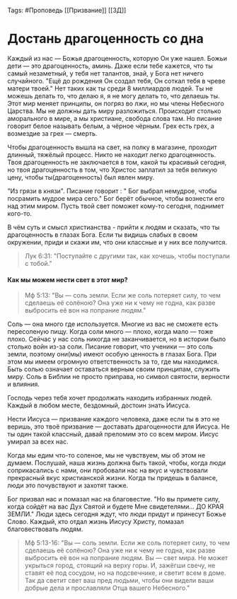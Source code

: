 Tags: #Проповедь
[[Призвание]]
[[3Д]]
# Достань драгоценность со дна
Каждый из нас — Божья драгоценность, которую Он уже нашел. Божьи дети — это драгоценность, аминь. Даже если тебе кажется, что ты самый незаметный, у тебя нет талантов, знай, у Бога нет ничего случайного.
"Ещё до рождения Он создал тебя, Он соткал тебя в чреве матери твоей."
Нет таких как ты среди 8 миллиардов людей. Ты не можешь делать то, что делаю я, я не могу делать то, что делаешь ты. Этот мир меняет принципы, он погряз во лжи, но мы члены Небесного Царства. Мы не должны дать миру разложиться. Происходит столько аморального в мире, а мы христиане, свобода слова там. Но писание говорит белое называть белым, а чёрное чёрным. Грех есть грех, а возмездие за грех — смерть.

Чтобы драгоценность вышла на свет, на полку в магазине, проходит длинный, тяжёлый процесс. Никто не находит легко драгоценность. Твоя драгоценность не заключается в том, какой ты красивый сегодня, но твоя драгоценность в том, что Христос заплатил за тебя великую цену, чтобы ты(драгоценность) был явлен миру.

"Из грязи в князи". Писание говорит : " Бог выбрал немудрое, чтобы посрамить мудрое мира сего." Бог берёт обычное, чтобы вознести его над этим миром.
Пусть твой свет поможет кому-то сегодня, поднимет кого-то.

В чём суть и смысл христианства - прийти к людям и сказать, что ты драгоценность в глазах Бога. 
Если ты видишь слабых в своем окружении, приди и скажи им, что они классные и у них все получится.

> Лук 6:31: "Поступайте с другими так, как хочешь, чтобы поступали с тобой."

#### Как мы можем нести свет в этот мир?
> Мф 5:13: "Вы — соль земли. Если же соль потеряет силу, то чем сделаешь её солёною? Она уже ни к чему не годна, как разве выбросить её вон на попрание людям."

Соль — она много где используется. Многие из вас не сможете есть пересоленую пищу. Когда соли много — плохо, когда мало — тоже плохо. 
Сейчас у нас соль никогда не заканчивается, но в истории было столько войн из-за соли. Писание говорит, что ученики — это соль земли, поэтому они(мы) имеют особую ценность в глазах Бога. При этом мы имеем огромную ответственность за то, где мы находимся.
Быть солью означает оставаться верным своим принципам, служить миру. 
Соль в Библии не просто приправа, но символ святости, верности и влияния. 

Господь через тебя хочет продолжать находить избранных людей. Каждый в любом месте, бездомный, достоин знать Иисуса.

Нести Иисуса — призвание каждого человека, даже если ты в это не веришь, это твоё призвание — доставать драгоценности для Иисуса. 
Не ты один такой классный, давай преломим это со всем миром. Иисус умирал за всех нас.

Когда мы едим что-то соленое, мы не чувствуем, мы об этом не думаем.
Послушай, наша жизнь должна быть такой, чтобы, когда люди соприкасались с нами, они пробовали нас на вкус и чувствовали прекрасный вкус христианской жизни. Когда ты придешь в балансе, люди это почувствуют и захотят также.

Бог призвал нас и помазал нас на благовестие.
"Но вы примете силу, когда сойдёт на вас Дух Святой и будете Мне свидетелями... ДО КРАЯ ЗЕМЛИ."
Люди здесь сегодня ждут, что люди придут и принесут Божье Слово.
Каждый, кто отдал жизнь Иисусу Христу, помазал благовествовать людям.
> Мф 5:13-16: "Вы — соль земли. Если же соль потеряет силу, то чем сделаешь её солёною? Она уже ни к чему не годна, как разве выбросить её вон на попрание людям. Вы — свет мира. Не может укрыться город, стоящий на верху горы. И, зажёгши свечу, не ставят её под сосудом, но на подсвечнике, и светит всем в доме. Так да светит свет ваш пред людьми, чтобы они видели ваши добрые дела и прославляли Отца вашего Небесного."